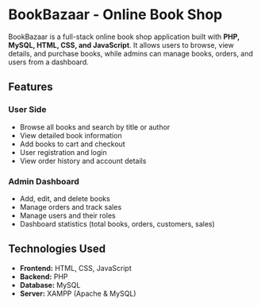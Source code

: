 # BookBazaar - Online Book Shop

BookBazaar is a full-stack online book shop application built with **PHP, MySQL, HTML, CSS, and JavaScript**. It allows users to browse, view details, and purchase books, while admins can manage books, orders, and users from a dashboard.


## Features

### User Side
- Browse all books and search by title or author
- View detailed book information
- Add books to cart and checkout
- User registration and login
- View order history and account details

### Admin Dashboard
- Add, edit, and delete books
- Manage orders and track sales
- Manage users and their roles
- Dashboard statistics (total books, orders, customers, sales)


## Technologies Used
- **Frontend:** HTML, CSS, JavaScript
- **Backend:** PHP
- **Database:** MySQL
- **Server:** XAMPP (Apache & MySQL)

